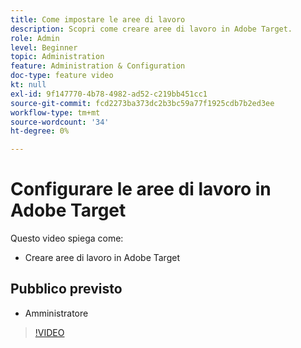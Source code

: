 ```yaml
---
title: Come impostare le aree di lavoro
description: Scopri come creare aree di lavoro in Adobe Target.
role: Admin
level: Beginner
topic: Administration
feature: Administration & Configuration
doc-type: feature video
kt: null
exl-id: 9f147770-4b78-4982-ad52-c219bb451cc1
source-git-commit: fcd2273ba373dc2b3bc59a77f1925cdb7b2ed3ee
workflow-type: tm+mt
source-wordcount: '34'
ht-degree: 0%

---
```


# Configurare le aree di lavoro in Adobe Target

Questo video spiega come:

* Creare aree di lavoro in Adobe Target

## Pubblico previsto

* Amministratore

>[!VIDEO](https://video.tv.adobe.com/v/19463/?quality=12)
